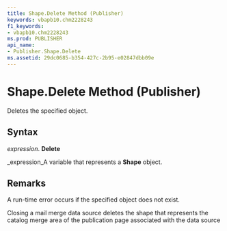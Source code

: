 ```yaml
---
title: Shape.Delete Method (Publisher)
keywords: vbapb10.chm2228243
f1_keywords:
- vbapb10.chm2228243
ms.prod: PUBLISHER
api_name:
- Publisher.Shape.Delete
ms.assetid: 29dc0685-b354-427c-2b95-e02847dbb09e
---
```



# Shape.Delete Method (Publisher)

Deletes the specified object.


## Syntax

 _expression_. **Delete**

 _expression_A variable that represents a  **Shape** object.


## Remarks

A run-time error occurs if the specified object does not exist.

Closing a mail merge data source deletes the shape that represents the catalog merge area of the publication page associated with the data source


